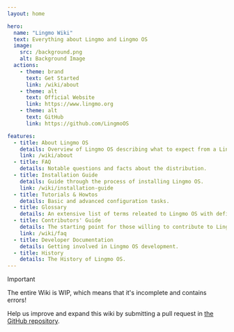 ```yaml
---
layout: home

hero:
  name: "Lingmo Wiki"
  text: Everything about Lingmo and Lingmo OS
  image:
    src: /background.png
    alt: Background Image
  actions:
    - theme: brand
      text: Get Started
      link: /wiki/about
    - theme: alt
      text: Official Website
      link: https://www.lingmo.org
    - theme: alt
      text: GitHub
      link: https://github.com/LingmoOS

features:
  - title: About Lingmo OS
    details: Overview of Lingmo OS describing what to expect from a Lingmo OS system.
    link: /wiki/about
  - title: FAQ
    details: Notable questions and facts about the distribution.
  - title: Installation Guide
    details: Guide through the process of installing Lingmo OS.
    link: /wiki/installation-guide
  - title: Tutorials & Howtos
    details: Basic and advanced configuration tasks.
  - title: Glossary
    details: An extensive list of terms releated to Lingmo OS with definitions and explanations.
  - title: Contributors' Guide
    details: The starting point for those willing to contribute to Lingmo OS.
    link: /wiki/faq
  - title: Developer Documentation
    details: Getting involved in Lingmo OS development.
  - title: History
    details: The History of Lingmo OS.
---
```

> [!IMPORTANT]
> The entire Wiki is WIP, which means that it's incomplete and contains errors!
>
> Help us improve and expand this wiki by submitting a pull request in [the GitHub repository](https://github.com/LingmoOS/lingmo-wiki).
